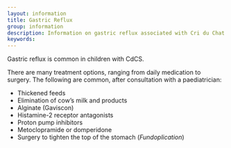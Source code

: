 ```yaml
---
layout: information
title: Gastric Reflux
group: information
description: Information on gastric reflux associated with Cri du Chat Syndrome
keywords:
---
```


Gastric reflux is common in children with CdCS. 

There are many treatment options, ranging from daily medication to surgery. The following are common, after consultation with a paediatrician:

* Thickened feeds
* Elimination of cow’s milk and products
* Alginate (Gaviscon)
* Histamine-2 receptor antagonists
* Proton pump inhibitors
* Metoclopramide or domperidone
* Surgery to tighten the top of the stomach (*Fundoplication*)